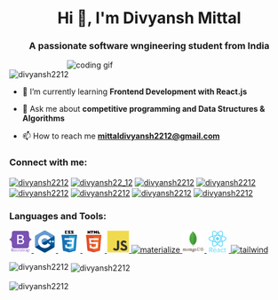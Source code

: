 <h1 align="center">Hi 👋, I'm Divyansh Mittal</h1>
<h3 align="center">A passionate software wngineering student from India</h3>

<img align="right" alt="coding gif" width="400" src="https://user-images.githubusercontent.com/55389276/140866485-8fb1c876-9a8f-4d6a-98dc-08c4981eaf70.gif">

<p align="left"> <img src="https://komarev.com/ghpvc/?username=divyansh2212&label=Profile%20views&color=0e75b6&style=flat" alt="divyansh2212" /> </p>

- 🌱 I’m currently learning **Frontend Development with React.js**

- 💬 Ask me about **competitive programming and Data Structures & Algorithms**

- 📫 How to reach me **mittaldivyansh2212@gmail.com**

<h3 align="left">Connect with me:</h3>
<p align="left">
<a href="https://linkedin.com/in/divyansh2212" target="blank"><img align="center" src="https://raw.githubusercontent.com/rahuldkjain/github-profile-readme-generator/master/src/images/icons/Social/linked-in-alt.svg" alt="divyansh2212" height="30" width="40" /></a>
<a href="https://instagram.com/divyansh22_12" target="blank"><img align="center" src="https://raw.githubusercontent.com/rahuldkjain/github-profile-readme-generator/master/src/images/icons/Social/instagram.svg" alt="divyansh22_12" height="30" width="40" /></a>
<a href="https://www.codechef.com/users/divyansh2212" target="blank"><img align="center" src="https://cdn.jsdelivr.net/npm/simple-icons@3.1.0/icons/codechef.svg" alt="divyansh2212" height="30" width="40" /></a>
<a href="https://www.hackerrank.com/divyansh2212" target="blank"><img align="center" src="https://raw.githubusercontent.com/rahuldkjain/github-profile-readme-generator/master/src/images/icons/Social/hackerrank.svg" alt="divyansh2212" height="30" width="40" /></a>
<a href="https://codeforces.com/profile/divyansh2212" target="blank"><img align="center" src="https://raw.githubusercontent.com/rahuldkjain/github-profile-readme-generator/master/src/images/icons/Social/codeforces.svg" alt="divyansh2212" height="30" width="40" /></a>
<a href="https://www.leetcode.com/divyansh2212" target="blank"><img align="center" src="https://raw.githubusercontent.com/rahuldkjain/github-profile-readme-generator/master/src/images/icons/Social/leet-code.svg" alt="divyansh2212" height="30" width="40" /></a>
<a href="https://www.hackerearth.com/divyansh2212" target="blank"><img align="center" src="https://raw.githubusercontent.com/rahuldkjain/github-profile-readme-generator/master/src/images/icons/Social/hackerearth.svg" alt="divyansh2212" height="30" width="40" /></a>
<a href="https://auth.geeksforgeeks.org/user/divyansh2212" target="blank"><img align="center" src="https://raw.githubusercontent.com/rahuldkjain/github-profile-readme-generator/master/src/images/icons/Social/geeks-for-geeks.svg" alt="divyansh2212" height="30" width="40" /></a>
</p>

<h3 align="left">Languages and Tools:</h3>
<p align="left"> <a href="https://getbootstrap.com" target="_blank" rel="noreferrer"> <img src="https://raw.githubusercontent.com/devicons/devicon/master/icons/bootstrap/bootstrap-plain-wordmark.svg" alt="bootstrap" width="40" height="40"/> </a> <a href="https://www.w3schools.com/cpp/" target="_blank" rel="noreferrer"> <img src="https://raw.githubusercontent.com/devicons/devicon/master/icons/cplusplus/cplusplus-original.svg" alt="cplusplus" width="40" height="40"/> </a> <a href="https://www.w3schools.com/css/" target="_blank" rel="noreferrer"> <img src="https://raw.githubusercontent.com/devicons/devicon/master/icons/css3/css3-original-wordmark.svg" alt="css3" width="40" height="40"/> </a> <a href="https://www.w3.org/html/" target="_blank" rel="noreferrer"> <img src="https://raw.githubusercontent.com/devicons/devicon/master/icons/html5/html5-original-wordmark.svg" alt="html5" width="40" height="40"/> </a> <a href="https://developer.mozilla.org/en-US/docs/Web/JavaScript" target="_blank" rel="noreferrer"> <img src="https://raw.githubusercontent.com/devicons/devicon/master/icons/javascript/javascript-original.svg" alt="javascript" width="40" height="40"/> </a> <a href="https://materializecss.com/" target="_blank" rel="noreferrer"> <img src="https://raw.githubusercontent.com/prplx/svg-logos/5585531d45d294869c4eaab4d7cf2e9c167710a9/svg/materialize.svg" alt="materialize" width="40" height="40"/> </a> <a href="https://www.mongodb.com/" target="_blank" rel="noreferrer"> <img src="https://raw.githubusercontent.com/devicons/devicon/master/icons/mongodb/mongodb-original-wordmark.svg" alt="mongodb" width="40" height="40"/> </a> <a href="https://reactjs.org/" target="_blank" rel="noreferrer"> <img src="https://raw.githubusercontent.com/devicons/devicon/master/icons/react/react-original-wordmark.svg" alt="react" width="40" height="40"/> </a> <a href="https://tailwindcss.com/" target="_blank" rel="noreferrer"> <img src="https://www.vectorlogo.zone/logos/tailwindcss/tailwindcss-icon.svg" alt="tailwind" width="40" height="40"/> </a> </p>

<p><img align="left" src="https://github-readme-stats.vercel.app/api/top-langs?username=divyansh2212&show_icons=true&locale=en&layout=compact" alt="divyansh2212" /></p>

<p>&nbsp;<img align="center" src="https://github-readme-stats.vercel.app/api?username=divyansh2212&show_icons=true&locale=en" alt="divyansh2212" /></p>

<p><img align="center" src="https://github-readme-streak-stats.herokuapp.com/?user=divyansh2212&" alt="divyansh2212" /></p>
